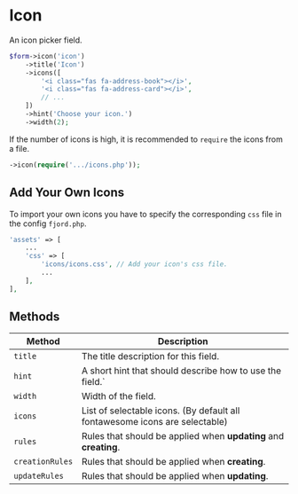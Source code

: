 # Icon

An icon picker field.

```php
$form->icon('icon')
    ->title('Icon')
    ->icons([
        '<i class="fas fa-address-book"></i>',
        '<i class="fas fa-address-card"></i>',
        // ...
    ])
    ->hint('Choose your icon.')
    ->width(2);
```

If the number of icons is high, it is recommended to `require` the icons from a file.

```php
->icon(require('.../icons.php'));
```

## Add Your Own Icons

To import your own icons you have to specify the corresponding `css` file in the config `fjord.php`.

```php
'assets' => [
    ...
    'css' => [
        'icons/icons.css', // Add your icon's css file.
        ...
    ],
],
```

## Methods

| Method          | Description                                                                 |
| --------------- | --------------------------------------------------------------------------- |
| `title`         | The title description for this field.                                       |
| `hint`          | A short hint that should describe how to use the field.`                    |
| `width`         | Width of the field.                                                         |
| `icons`         | List of selectable icons. (By default all fontawesome icons are selectable) |
| `rules`         | Rules that should be applied when **updating** and **creating**.            |
| `creationRules` | Rules that should be applied when **creating**.                             |
| `updateRules`   | Rules that should be applied when **updating**.                             |
